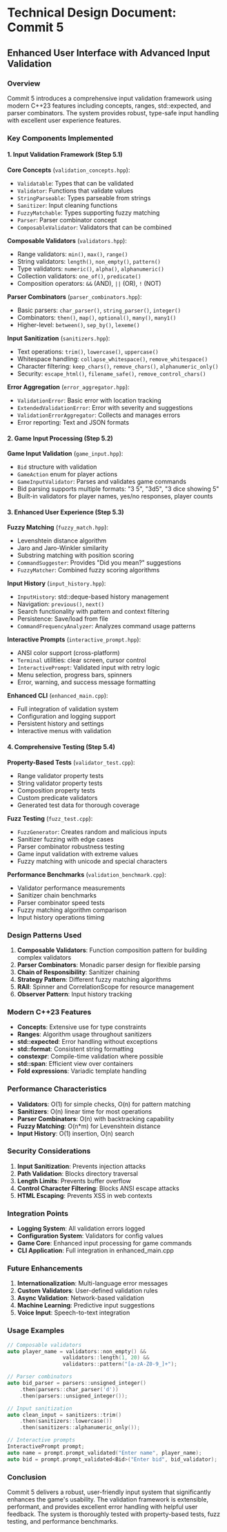 # Technical Design Document: Commit 5
## Enhanced User Interface with Advanced Input Validation

### Overview

Commit 5 introduces a comprehensive input validation framework using modern C++23 features including concepts, ranges, std::expected, and parser combinators. The system provides robust, type-safe input handling with excellent user experience features.

### Key Components Implemented

#### 1. Input Validation Framework (Step 5.1)

**Core Concepts** (`validation_concepts.hpp`):
- `Validatable`: Types that can be validated
- `Validator`: Functions that validate values
- `StringParseable`: Types parseable from strings
- `Sanitizer`: Input cleaning functions
- `FuzzyMatchable`: Types supporting fuzzy matching
- `Parser`: Parser combinator concept
- `ComposableValidator`: Validators that can be combined

**Composable Validators** (`validators.hpp`):
- Range validators: `min()`, `max()`, `range()`
- String validators: `length()`, `non_empty()`, `pattern()`
- Type validators: `numeric()`, `alpha()`, `alphanumeric()`
- Collection validators: `one_of()`, `predicate()`
- Composition operators: `&&` (AND), `||` (OR), `!` (NOT)

**Parser Combinators** (`parser_combinators.hpp`):
- Basic parsers: `char_parser()`, `string_parser()`, `integer()`
- Combinators: `then()`, `map()`, `optional()`, `many()`, `many1()`
- Higher-level: `between()`, `sep_by()`, `lexeme()`

**Input Sanitization** (`sanitizers.hpp`):
- Text operations: `trim()`, `lowercase()`, `uppercase()`
- Whitespace handling: `collapse_whitespace()`, `remove_whitespace()`
- Character filtering: `keep_chars()`, `remove_chars()`, `alphanumeric_only()`
- Security: `escape_html()`, `filename_safe()`, `remove_control_chars()`

**Error Aggregation** (`error_aggregator.hpp`):
- `ValidationError`: Basic error with location tracking
- `ExtendedValidationError`: Error with severity and suggestions
- `ValidationErrorAggregator`: Collects and manages errors
- Error reporting: Text and JSON formats

#### 2. Game Input Processing (Step 5.2)

**Game Input Validation** (`game_input.hpp`):
- `Bid` structure with validation
- `GameAction` enum for player actions
- `GameInputValidator`: Parses and validates game commands
- Bid parsing supports multiple formats: "3 5", "3d5", "3 dice showing 5"
- Built-in validators for player names, yes/no responses, player counts

#### 3. Enhanced User Experience (Step 5.3)

**Fuzzy Matching** (`fuzzy_match.hpp`):
- Levenshtein distance algorithm
- Jaro and Jaro-Winkler similarity
- Substring matching with position scoring
- `CommandSuggester`: Provides "Did you mean?" suggestions
- `FuzzyMatcher`: Combined fuzzy scoring algorithms

**Input History** (`input_history.hpp`):
- `InputHistory`: std::deque-based history management
- Navigation: `previous()`, `next()`
- Search functionality with pattern and context filtering
- Persistence: Save/load from file
- `CommandFrequencyAnalyzer`: Analyzes command usage patterns

**Interactive Prompts** (`interactive_prompt.hpp`):
- ANSI color support (cross-platform)
- `Terminal` utilities: clear screen, cursor control
- `InteractivePrompt`: Validated input with retry logic
- Menu selection, progress bars, spinners
- Error, warning, and success message formatting

**Enhanced CLI** (`enhanced_main.cpp`):
- Full integration of validation system
- Configuration and logging support
- Persistent history and settings
- Interactive menus with validation

#### 4. Comprehensive Testing (Step 5.4)

**Property-Based Tests** (`validator_test.cpp`):
- Range validator property tests
- String validator property tests
- Composition property tests
- Custom predicate validators
- Generated test data for thorough coverage

**Fuzz Testing** (`fuzz_test.cpp`):
- `FuzzGenerator`: Creates random and malicious inputs
- Sanitizer fuzzing with edge cases
- Parser combinator robustness testing
- Game input validation with extreme values
- Fuzzy matching with unicode and special characters

**Performance Benchmarks** (`validation_benchmark.cpp`):
- Validator performance measurements
- Sanitizer chain benchmarks
- Parser combinator speed tests
- Fuzzy matching algorithm comparison
- Input history operations timing

### Design Patterns Used

1. **Composable Validators**: Function composition pattern for building complex validators
2. **Parser Combinators**: Monadic parser design for flexible parsing
3. **Chain of Responsibility**: Sanitizer chaining
4. **Strategy Pattern**: Different fuzzy matching algorithms
5. **RAII**: Spinner and CorrelationScope for resource management
6. **Observer Pattern**: Input history tracking

### Modern C++23 Features

- **Concepts**: Extensive use for type constraints
- **Ranges**: Algorithm usage throughout sanitizers
- **std::expected**: Error handling without exceptions
- **std::format**: Consistent string formatting
- **constexpr**: Compile-time validation where possible
- **std::span**: Efficient view over containers
- **Fold expressions**: Variadic template handling

### Performance Characteristics

- **Validators**: O(1) for simple checks, O(n) for pattern matching
- **Sanitizers**: O(n) linear time for most operations
- **Parser Combinators**: O(n) with backtracking capability
- **Fuzzy Matching**: O(n*m) for Levenshtein distance
- **Input History**: O(1) insertion, O(n) search

### Security Considerations

1. **Input Sanitization**: Prevents injection attacks
2. **Path Validation**: Blocks directory traversal
3. **Length Limits**: Prevents buffer overflow
4. **Control Character Filtering**: Blocks ANSI escape attacks
5. **HTML Escaping**: Prevents XSS in web contexts

### Integration Points

- **Logging System**: All validation errors logged
- **Configuration System**: Validators for config values
- **Game Core**: Enhanced input processing for game commands
- **CLI Application**: Full integration in enhanced_main.cpp

### Future Enhancements

1. **Internationalization**: Multi-language error messages
2. **Custom Validators**: User-defined validation rules
3. **Async Validation**: Network-based validation
4. **Machine Learning**: Predictive input suggestions
5. **Voice Input**: Speech-to-text integration

### Usage Examples

```cpp
// Composable validators
auto player_name = validators::non_empty() && 
                  validators::length(1, 20) &&
                  validators::pattern("[a-zA-Z0-9_]+");

// Parser combinators
auto bid_parser = parsers::unsigned_integer()
    .then(parsers::char_parser('d'))
    .then(parsers::unsigned_integer());

// Input sanitization
auto clean_input = sanitizers::trim()
    .then(sanitizers::lowercase())
    .then(sanitizers::alphanumeric_only());

// Interactive prompts
InteractivePrompt prompt;
auto name = prompt.prompt_validated("Enter name", player_name);
auto bid = prompt.prompt_validated<Bid>("Enter bid", bid_validator);
```

### Conclusion

Commit 5 delivers a robust, user-friendly input system that significantly enhances the game's usability. The validation framework is extensible, performant, and provides excellent error handling with helpful user feedback. The system is thoroughly tested with property-based tests, fuzz testing, and performance benchmarks.